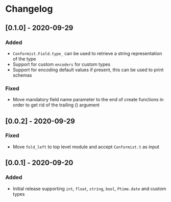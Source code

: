 # Changelog

## [0.1.0] - 2020-09-29
### Added
- `Conformist.Field.type_` can be used to retrieve a string representation of the type
- Support for custom `encoders` for custom types
- Support for encoding default values if present, this can be used to print schemas

### Fixed
- Move mandatory field name parameter to the end of create functions in order to get rid of the trailing () argument

## [0.0.2] - 2020-09-29
### Fixed
- Move `fold_left` to top level module and accept `Conformist.t` as input

## [0.0.1] - 2020-09-20
### Added
- Initial release supporting `int`, `float`, `string`, `bool`, `Ptime.date` and custom types
